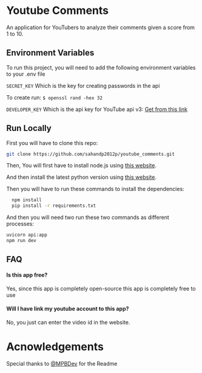 
# Youtube Comments

An application for YouTubers to analyze their comments given a score from 1 to 10.



## Environment Variables

To run this project, you will need to add the following environment variables to your .env file

`SECRET_KEY` Which is the key for creating passwords in the api

To create run: `$ openssl rand -hex 32`

`DEVELOPER_KEY` Which is the api key for YouTube api v3: [Get from this link](https://developers.google.com/youtube/v3)


## Run Locally

First you will have to clone this repo:
```bash
git clone https://github.com/sahandp2012p/youtube_comments.git
```

Then, You will first have to install node.js using [this website](https://nodejs.org/en).

And then install the latest python version using [this website](https://www.python.org/).

Then you will have to run these commands to install the dependencies:

```bash
  npm install
  pip install -r requirements.txt
```
And then you will need two run these two commands as different processes:
```bash
uvicorn api:app
npm run dev
```
## FAQ

#### Is this app free?

Yes, since this app is completely open-source this app is completely free to use

#### Will I have link my youtube account to this app?

No, you just can enter the video id in the website.

# Acnowledgements
Special thanks to [@MPBDev](https://github.com/MPBCoder) for the Readme